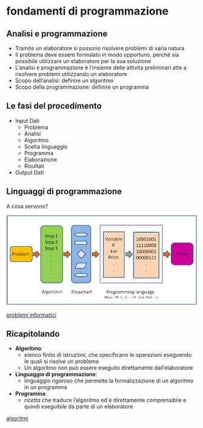 # fondamenti di programmazione

## Analisi e programmazione

* Tramite un elaboratore si possono risolvere problemi di varia natura
* Il problema deve essere formulato in modo opportuno, perché sia possibile utilizzare un elaboratore per la sua soluzione
* L’analisi e programmazione è l’insieme delle attività preliminari atte a risolvere problemi utilizzando un elaboratore
* Scopo dell’analisi: definire un algoritmo
* Scopo della programmazione: definire un programma


## Le fasi del procedimento

* Input Dati
	* Problema
	* Analisi
	* Algoritmo
	* Scelta linguaggio
	* Programma
	* Elaborazione
	* Risultati
* Output Dati

## Linguaggi di  programmazione

A cosa servono?

![a cosa servono](img/a_cosa_servono.png)

[problemi informatici](001_ProblemiInformatici.md)

## Ricapitolando

* **Algoritmo**: 
	* elenco finito di istruzioni, che specificano le operazioni eseguendo le quali si risolve un problema
	* Un algoritmo non può essere eseguito direttamente dall’elaboratore
* **Linguaggio di programmazione**: 
	* linguaggio rigoroso che permette la formalizzazione di un algoritmo in un programma
* **Programma**: 
	* *ricetta* che traduce l’algoritmo ed è direttamente comprensibile e quindi eseguibile da parte di un elaboratore


[algoritmi](002_Algoritmi.md)


